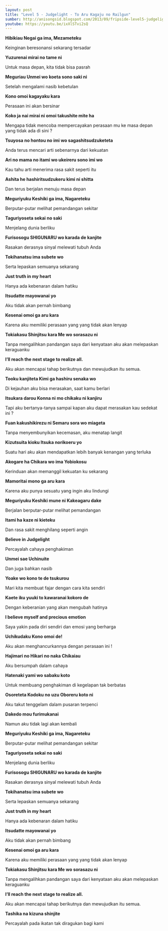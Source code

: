 ```yaml
---
layout: post
title: "Level 5 - Judgelight - To Aru Kagaju no Railgun"
sumber: http://anisongsid.blogspot.com/2013/09/fripside-level5-judgelight-tingkatan-5.html?m=1 
youtube: https://youtu.be/ixXlSTvi2sQ 
---
```


**Hibikiau Negai ga ima, Mezameteku**

Keinginan beresonansi sekarang tersadar

**Yuzurenai mirai no tame ni**

Untuk masa depan, kita tidak bisa pasrah

**Meguriau Unmei wo koeta sono saki ni**

Setelah mengalami nasib kebetulan

**Kono omoi kagayaku kara**

Perasaan ini akan bersinar

**Koko ja nai mirai ni omoi takushite mite ha**

Mengapa tidak mencoba mempercayakan perasaan mu ke masa depan yang tidak ada di sini ?

**Tsuyosa no hontou no imi wo sagashitsudzuketeta**

Anda terus mencari arti sebenarnya dari kekuatan

**Ari no mama no itami wo ukeireru sono imi wo**

Kau tahu arti menerima rasa sakit seperti itu

**Ashita he hashiritsudzukeru kimi ni shitta**

Dan terus berjalan menuju masa depan

**Meguriyuku Keshiki ga ima, Nagareteku**

Berputar-putar melihat pemandangan sekitar

**Taguriyoseta sekai no saki**

Menjelang dunia berliku

**Furisosogu SHIGUNARU wo karada de kanjite**

Rasakan derasnya sinyal melewati tubuh Anda

**Tokihanatsu ima subete wo**

Serta lepaskan semuanya sekarang

**Just truth in my heart**

Hanya ada kebenaran dalam hatiku

**Itsudatte mayowanai yo**

Aku tidak akan pernah bimbang

**Kesenai omoi ga aru kara**

Karena aku memiliki perasaan yang yang tidak akan lenyap

**Tokiakasu Shinjitsu kara Me wo sorasazu ni**

Tanpa mengalihkan pandangan saya dari kenyataan aku akan melepaskan keraguanku

**I’ll reach the next stage to realize all.**

Aku akan mencapai tahap berikutnya dan mewujudkan itu semua.

**Tooku kanjiteta Kimi ga hashiru senaka wo**

Di kejauhan aku bisa merasakan, saat kamu berlari

**Itsukara darou Konna ni mo chikaku ni kanjiru**

Tapi aku bertanya-tanya sampai kapan aku dapat merasakan kau sedekat ini ?

**Fuan kakushikirezu ni Semaru sora wo miageta**

Tanpa menyembunyikan kecemasan, aku menatap langit

**Kizutsuita kioku Itsuka norikoeru yo**

Suatu hari aku akan mendapatkan lebih banyak kenangan yang terluka

**Akogare ha Chikara wo ima Yobiokosu**

Kerinduan akan memanggil kekuatan ku sekarang

**Mamoritai mono ga aru kara**

Karena aku punya sesuatu yang ingin aku lindungi

**Meguriyuku Keshiki mune ni Kakeagaru dake**

Berjalan berputar-putar melihat pemandangan

**Itami ha kaze ni kieteku**

Dan rasa sakit menghilang seperti angin

**Believe in Judgelight**

Percayalah cahaya penghakiman

**Unmei sae Uchinuite**

Dan juga bahkan nasib

**Yoake wo kono te de tsukurou**

Mari kita membuat fajar dengan cara kita sendiri

**Kaete iku yuuki to kawaranai kokoro de**

Dengan keberanian yang akan mengubah hatinya

**I believe myself and precious emotion**

Saya yakin pada diri sendiri dan emosi yang berharga

**Uchikudaku Kono omoi de!**

Aku akan menghancurkannya dengan perasaan ini !

**Hajimari no Hikari no naka Chikaiau**

Aku bersumpah dalam cahaya

**Hatenaki yami wo sabaku koto**

Untuk membuang penghakiman di kegelapan tak berbatas

**Osoreteta Kodoku no uzu Oboreru koto ni**

Aku takut tenggelam dalam pusaran terpenci

**Dakedo mou furimukanai**

Namun aku tidak lagi akan kembali

**Meguriyuku Keshiki ga ima, Nagareteku**

Berputar-putar melihat pemandangan sekitar

**Taguriyoseta sekai no saki**

Menjelang dunia berliku

**Furisosogu SHIGUNARU wo karada de kanjite**

Rasakan derasnya sinyal melewati tubuh Anda

**Tokihanatsu ima subete wo**

Serta lepaskan semuanya sekarang   

**Just truth in my heart**

Hanya ada kebenaran dalam hatiku

**Itsudatte mayowanai yo**

Aku tidak akan pernah bimbang

**Kesenai omoi ga aru kara**

Karena aku memiliki perasaan yang yang tidak akan lenyap

**Tokiakasu Shinjitsu kara Me wo sorasazu ni**

Tanpa mengalihkan pandangan saya dari kenyataan aku akan melepaskan keraguanku 

**I’ll reach the next stage to realize all.**

Aku akan mencapai tahap berikutnya dan mewujudkan itu semua.

**Tashika na kizuna shinjite**

Percayalah pada ikatan tak diragukan bagi kami 

